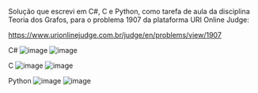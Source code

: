 Solução que escrevi em C#, C e Python, como tarefa de aula da disciplina Teoria dos Grafos, para o problema 1907 da plataforma URI Online Judge: 

https://www.urionlinejudge.com.br/judge/en/problems/view/1907

C#
![image](https://user-images.githubusercontent.com/28737900/131203434-d48652d7-8c6d-4cb6-a3cd-7594d94a85f0.png)
![image](https://user-images.githubusercontent.com/28737900/131203744-18ef8068-57ca-45cc-80bf-9789ea52401f.png)

C
![image](https://user-images.githubusercontent.com/28737900/131203415-d7dc9fd4-9da9-49bc-8133-f2c71e511512.png)
![image](https://user-images.githubusercontent.com/28737900/131203810-1c254af2-642b-49a9-8ee2-f08c82d150b7.png)

Python
![image](https://user-images.githubusercontent.com/28737900/131203406-73136c80-e4c5-4ec4-933b-c6b500cd2d26.png)
![image](https://user-images.githubusercontent.com/28737900/131204093-87517b45-1a07-417a-9582-7c1a1b24eb93.png)
